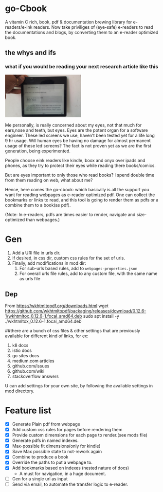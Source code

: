 # go-Cbook
A vitamin C rich, book, pdf & documentation brewing library for e-readers/e-ink readers. Now take priviliges of (eye-safe) e-readers to read the documentations and blogs, by converting them to an e-reader optimized book.

## the whys and ifs

### what if you would be reading your next research article like this
<p>
<img src="https://github.com/vorishirne/go-cbook/raw/master/doc/img/preview.jpeg" alt="feed example" width="250">
</p>
Me personally, is really concerned about my eyes, not that much for ears,nose and teeth, but eyes.
Eyes are the potent organ for a software engineer. These led screens we use, haven't been tested yet for a life long 9 hr usage.
Will human eyes be having no damage for almost permanent usage of these led screens? The fact is not proven yet as we are the first generation, being experimented.

People choose eink readers like kindle, boox and onyx over ipads and phones, as they try to protect their eyes while reading there books/comics.

But are eyes important to only those who read books? I spend double time from them reading on web, what about me?

Hence, here comes the go-cbook: which basically is all the support you want for reading webpages as e-reader optimized pdf. One can collect the bookmarks or links to read, and this tool is going to render them as pdfs or a combine them to a book(as pdf).

(Note: In e-readers, pdfs are times easier to render, navigate and size-optimized than webpages.)

# Gen

1. Add a URl file in urls dir.
2. If desired, in css dir, custom css rules for the set of urls.
3. Finally, add modifications in mod dir:
   1. For sub-urls based rules, add to `webpages-properties.json`
   2. For overall urls file rules, add to any custom file, with the same name as urls file

## Dep
From https://wkhtmltopdf.org/downloads.html
wget https://github.com/wkhtmltopdf/packaging/releases/download/0.12.6-1/wkhtmltox_0.12.6-1.focal_amd64.deb
sudo apt install -y ./wkhtmltox_0.12.6-1.focal_amd64.deb

##there are a bunch of css files & other settings that are previously available for different kind of links, for ex:

1. k8 docs
2. istio docs
3. go sites docs
4. medium.com articles
5. github.com/issues
6. github.com/wiki
7. stackoverflow answers

U can add settings for your own site, by following the available settings in mod directory.
# Feature list
- [x] Generate Plain pdf from webpage
- [x] Add custom css rules for pages before rendering them
- [x] Provide custom dimensions for each page to render.(see mods file)
- [x] Generate pdfs in named indexes.
- [x] Max-possible fit dimensions(only for kindle)
- [x] Save Max possible state to not-rework again
- [x] Combine to produce a book
- [x] Override the paths to put a webpage to.
- [x] Add bookmarks based on indexes (nested nature of docs)
  - A must for navigation, in a huge document.
- [ ] Gen for a single url as input
- [ ] Send via email, to automate the transfer logic to e-reader.